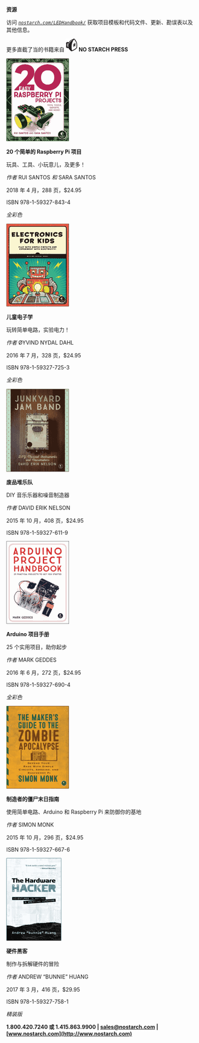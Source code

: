 **资源**

访问 *[`nostarch.com/LEDHandbook/`](https://nostarch.com/LEDHandbook/)* 获取项目模板和代码文件、更新、勘误表以及其他信息。

更多直截了当的书籍来自 ![image](img/f0225-01.jpg) **NO STARCH PRESS**

![Image](img/f0225-02.jpg)

**20 个简单的 Raspberry Pi 项目**

玩具、工具、小玩意儿，及更多！

*作者* RUI SANTOS *和* SARA SANTOS

2018 年 4 月，288 页，$24.95

ISBN 978-1-59327-843-4

*全彩色*

![Image](img/f0225-03.jpg)

**儿童电子学**

玩转简单电路，实验电力！

*作者* ØYVIND NYDAL DAHL

2016 年 7 月，328 页，$24.95

ISBN 978-1-59327-725-3

*全彩色*

![image](img/f0225-04.jpg)

**废品堆乐队**

DIY 音乐乐器和噪音制造器

*作者* DAVID ERIK NELSON

2015 年 10 月，408 页，$24.95

ISBN 978-1-59327-611-9

![image](img/f0225-05.jpg)

**Arduino 项目手册**

25 个实用项目，助你起步

*作者* MARK GEDDES

2016 年 6 月，272 页，$24.95

ISBN 978-1-59327-690-4

*全彩色*

![image](img/f0225-06.jpg)

**制造者的僵尸末日指南**

使用简单电路、Arduino 和 Raspberry Pi 来防御你的基地

*作者* SIMON MONK

2015 年 10 月，296 页，$24.95

ISBN 978-1-59327-667-6

![image](img/f0225-07.jpg)

**硬件黑客**

制作与拆解硬件的冒险

*作者* ANDREW “BUNNIE” HUANG

2017 年 3 月，416 页，$29.95

ISBN 978-1-59327-758-1

*精装版*

**1.800.420.7240 或 1.415.863.9900 | sales@nostarch.com | [www.nostarch.com](http://www.nostarch.com)**
